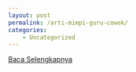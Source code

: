 ```yaml
---
layout: post
permalink: /arti-mimpi-guru-cowok/
categories:
    - Uncategorized
---
```


[Baca Selengkapnya](/01)